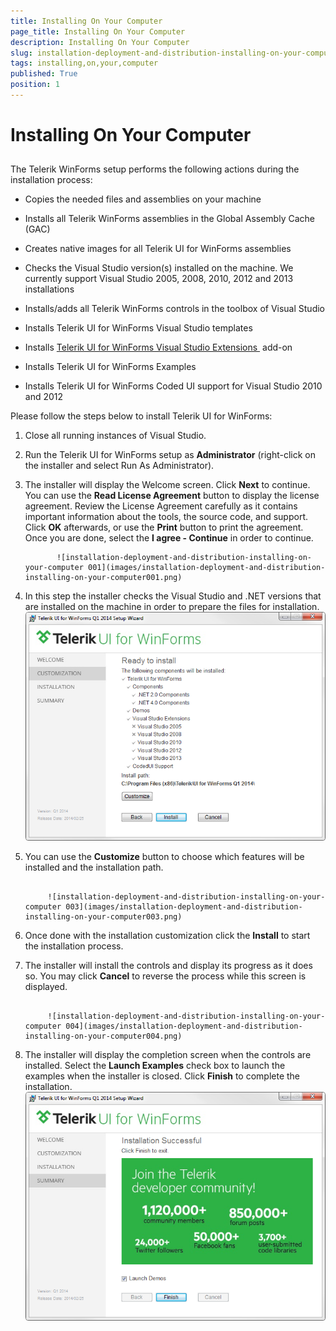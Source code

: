 ```yaml
---
title: Installing On Your Computer
page_title: Installing On Your Computer
description: Installing On Your Computer
slug: installation-deployment-and-distribution-installing-on-your-computer
tags: installing,on,your,computer
published: True
position: 1
---
```


# Installing On Your Computer



## 

The Telerik WinForms setup performs the following actions during the installation process:

* Copies the needed files and assemblies on your machine

* Installs all Telerik WinForms assemblies in the Global Assembly Cache (GAC)

* Creates native images for all Telerik UI for WinForms assemblies
            

* Checks the Visual Studio version(s) installed on the machine. We currently support Visual Studio 2005, 2008, 2010, 2012 and 2013 installations

* Installs/adds all Telerik WinForms controls in the toolbox of Visual Studio

* Installs Telerik UI for WinForms Visual Studio templates

* Installs [
                  Telerik UI for WinForms Visual Studio
                  Extensions
                ](http://www.telerik.com/products/winforms/visual-studio-extensions.aspx) add-on
            

* Installs Telerik UI for WinForms Examples

* Installs Telerik UI for WinForms Coded UI support for Visual Studio 2010 and 2012
            

Please follow the steps below to install Telerik UI for WinForms:

1. Close all running instances of Visual Studio.

1. Run the Telerik UI for WinForms setup as __Administrator__ (right-click on the installer and select Run As Administrator).
            

1. The installer will display the Welcome screen. Click __Next__ to continue.
            You can use the __Read License Agreement__ button to display the license agreement. Review the License Agreement carefully
              as it contains important information about the tools, the source code, and support. Click __OK__ afterwards, or use the
              __Print__ button to print the agreement. Once you are done, select the __I agree - Continue__
              in order to continue.
            

              ![installation-deployment-and-distribution-installing-on-your-computer 001](images/installation-deployment-and-distribution-installing-on-your-computer001.png)

1. In this step the installer checks the Visual Studio and .NET versions that are installed on the machine in order to prepare the files for installation.
            ![installation-deployment-and-distribution-installing-on-your-computer 002](images/installation-deployment-and-distribution-installing-on-your-computer002.png)

1. You can use the __Customize__ button to choose which features will be installed and the installation path.
            
             
            ![installation-deployment-and-distribution-installing-on-your-computer 003](images/installation-deployment-and-distribution-installing-on-your-computer003.png)

1. Once done with the installation customization click the __Install__ to start the installation process.
            

1. The installer will install the controls and display its progress as it does so. You may click __Cancel__ to reverse
              the process while this screen is displayed.
            
             
            ![installation-deployment-and-distribution-installing-on-your-computer 004](images/installation-deployment-and-distribution-installing-on-your-computer004.png)

1. The installer will display the completion screen when the controls are installed. Select the __Launch Examples__ check box to
              launch the examples when the installer is closed. Click __Finish__ to complete the installation.
               
            ![installation-deployment-and-distribution-installing-on-your-computer 005](images/installation-deployment-and-distribution-installing-on-your-computer005.png)
